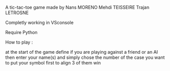 A tic-tac-toe game made by
    Nans MORENO
    Mehdi TEISSEIRE
    Trajan LETROSNE

Completly working in VSconsole

Require Python

How to play : 

at the start of the game define if you are playing against a friend or an AI
then enter your name(s)
and simply chose the number of the case you want to put your symbol
first to align 3 of them win



